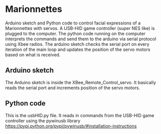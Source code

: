  
# Marionnettes

Arduino sketch and Python code to control facial expressions of a Marionnettes with servos. A USB-HID game controller (super NES like) is plugged to the computer. The python code running on the computer interprets the commands and send them to the arduino via serial protocol using Xbee radios. The arduino sketch checks the serial port on every iteration of the main loop and updates the position of the servo motors based on what is received.

## Arduino sketch
The Arduino sketch is inside the XBee_Remote_Control_servo. It basically reads the serial port and increments position of the servo motors. 

## Python code
This is the usbHID.py file. It reads in commands from the USB-HID game controller using the pywinusb library https://pypi.python.org/pypi/pywinusb/#installation-instructions
